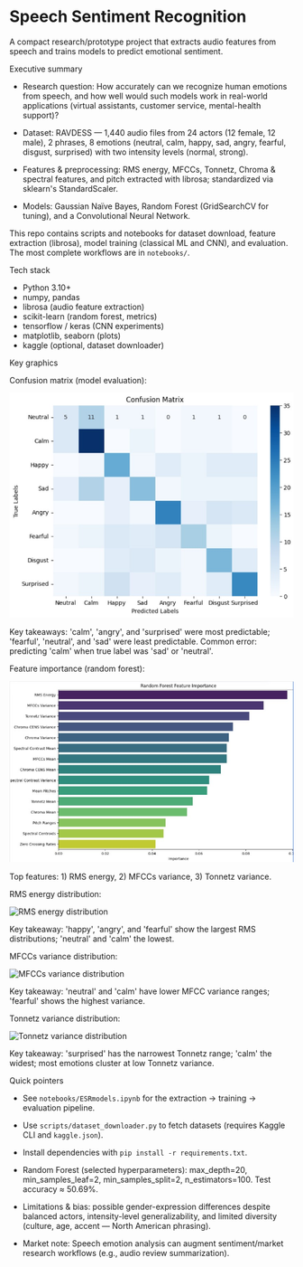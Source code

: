 # Speech Sentiment Recognition

A compact research/prototype project that extracts audio features from speech and trains models to predict emotional sentiment.

Executive summary

- Research question: How accurately can we recognize human emotions from speech, and how well would such models work in real-world applications (virtual assistants, customer service, mental-health support)?

- Dataset: RAVDESS — 1,440 audio files from 24 actors (12 female, 12 male), 2 phrases, 8 emotions (neutral, calm, happy, sad, angry, fearful, disgust, surprised) with two intensity levels (normal, strong).

- Features & preprocessing: RMS energy, MFCCs, Tonnetz, Chroma & spectral features, and pitch extracted with librosa; standardized via sklearn's StandardScaler.

- Models: Gaussian Naïve Bayes, Random Forest (GridSearchCV for tuning), and a Convolutional Neural Network.

This repo contains scripts and notebooks for dataset download, feature extraction (librosa), model training (classical ML and CNN), and evaluation. The most complete workflows are in `notebooks/`.

Tech stack

- Python 3.10+
- numpy, pandas
- librosa (audio feature extraction)
- scikit-learn (random forest, metrics)
- tensorflow / keras (CNN experiments)
- matplotlib, seaborn (plots)
- kaggle (optional, dataset downloader)

Key graphics

Confusion matrix (model evaluation):

![Confusion Matrix](graphics/confusion_matrix.jpg "Confusion matrix")

Key takeaways: 'calm', 'angry', and 'surprised' were most predictable; 'fearful', 'neutral', and 'sad' were least predictable. Common error: predicting 'calm' when true label was 'sad' or 'neutral'.

Feature importance (random forest):

![Feature Importance](graphics/feature_importance.jpg "Feature importance")

Top features: 1) RMS energy, 2) MFCCs variance, 3) Tonnetz variance.

RMS energy distribution:

![RMS energy distribution](graphics/rms_energy_plot.png "RMS energy distribution across emotions")

Key takeaway: 'happy', 'angry', and 'fearful' show the largest RMS distributions; 'neutral' and 'calm' the lowest.

MFCCs variance distribution:

![MFCCs variance distribution](graphics/mfccs_variance_plot.png "MFCCs variance across emotions")

Key takeaway: 'neutral' and 'calm' have lower MFCC variance ranges; 'fearful' shows the highest variance.

Tonnetz variance distribution:

![Tonnetz variance distribution](graphics/tonnetz_variance_plot.png "Tonnetz variance across emotions")

Key takeaway: 'surprised' has the narrowest Tonnetz range; 'calm' the widest; most emotions cluster at low Tonnetz variance.

Quick pointers

- See `notebooks/ESRmodels.ipynb` for the extraction → training → evaluation pipeline.
- Use `scripts/dataset_downloader.py` to fetch datasets (requires Kaggle CLI and `kaggle.json`).
- Install dependencies with `pip install -r requirements.txt`.
- Random Forest (selected hyperparameters): max_depth=20, min_samples_leaf=2, min_samples_split=2, n_estimators=100. Test accuracy ≈ 50.69%.

- Limitations & bias: possible gender-expression differences despite balanced actors, intensity-level generalizability, and limited diversity (culture, age, accent — North American phrasing).

- Market note: Speech emotion analysis can augment sentiment/market research workflows (e.g., audio review summarization).
